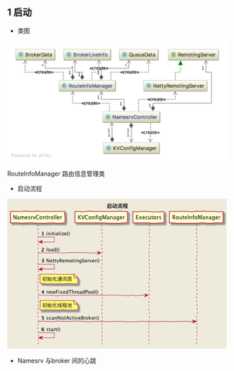 ## 1 启动
* 类图

![](img/14.png)

RouteInfoManager 路由信息管理类

* 启动流程

![](img/15.png)

* Namesrv 与broker 间的心跳

